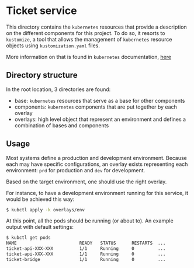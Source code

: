 # Ticket service

This directory contains the ```kubernetes``` resources that provide a description on the different components for this
project. To do so, it resorts to ```kustomize```, a tool that allows the management of ```kubernetes``` resource objects
using ```kustomization.yaml``` files.

More information on that is found in ```kubernetes```
documentation, [here](https://kubernetes.io/docs/tasks/manage-kubernetes-objects/kustomization/)

## Directory structure

In the root location, 3 directories are found:

* base: ```kubernetes``` resources that serve as a base for other components
* components: ```kubernetes``` components that are put together by each overlay
* overlays: high level object that represent an environment and defines a combination of bases and components

## Usage

Most systems define a production and development environment. Because each may have specific configurations, an overlay
exists representing each environment: ```prd``` for production and ```dev``` for development.

Based on the target environment, one should use the right overlay.

For instance, to have a development environment running for this service, it would be achieved this way:

```bash
$ kubctl apply -k overlays/env
```

At this point, all the pods should be running (or about to). An example output with default settings:

```bash
$ kubctl get pods
NAME                        READY   STATUS      RESTARTS  ...
ticket-api-XXX-XXX          1/1     Running     0         ...
ticket-api-XXX-XXX          1/1     Running     0         ...
ticket-bridge               1/1     Running     0         ...
```
